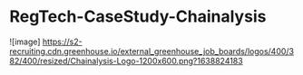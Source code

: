 # RegTech-CaseStudy-Chainalysis
![image] https://s2-recruiting.cdn.greenhouse.io/external_greenhouse_job_boards/logos/400/382/400/resized/Chainalysis-Logo-1200x600.png?1638824183
